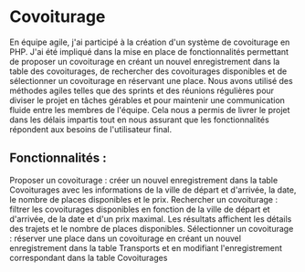 # Covoiturage
En équipe agile, j'ai participé à la création d'un système de covoiturage en PHP. J'ai été impliqué dans la mise en place de fonctionnalités permettant de proposer un covoiturage en créant un nouvel enregistrement dans la table des covoiturages, de rechercher des covoiturages disponibles et de sélectionner un covoiturage en réservant une place. Nous avons utilisé des méthodes agiles telles que des sprints et des réunions régulières pour diviser le projet en tâches gérables et pour maintenir une communication fluide entre les membres de l'équipe. Cela nous a permis de livrer le projet dans les délais impartis tout en nous assurant que les fonctionnalités répondent aux besoins de l'utilisateur final.

## Fonctionnalités :
Proposer un covoiturage : créer un nouvel enregistrement dans la table Covoiturages avec les informations de la ville de départ et d'arrivée, la date, le nombre de places disponibles et le prix.
Rechercher un covoiturage : filtrer les covoiturages disponibles en fonction de la ville de départ et d'arrivée, de la date et d'un prix maximal. Les résultats affichent les détails des trajets et le nombre de places disponibles.
Sélectionner un covoiturage : réserver une place dans un covoiturage en créant un nouvel enregistrement dans la table Transports et en modifiant l'enregistrement correspondant dans la table Covoiturages